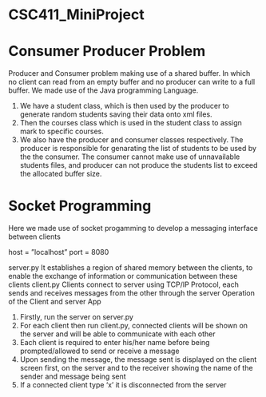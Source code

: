 # CSC411_MiniProject
# Consumer Producer Problem
Producer and Consumer problem making use of a shared buffer. In which no client can read from an empty buffer and no producer can write to a full buffer. We made use of the Java programming Language.
1. We have a student class, which is then used by the producer to generate random students saving their data onto xml files. 
2. Then the courses class which is used in the student class to assign mark to specific courses.
3. We also have the producer and consumer classes respectively. The producer is responsible for genarating the list of students to be used by the the consumer. The consumer cannot make use of unnavailable students files, and producer can not produce the students list to exceed the allocated buffer size. 

# Socket Programming
Here we made use of socket progamming to develop a messaging interface between clients 

host = ”localhost” 
port = 8080

server.py
It establishes a region of shared memory between the clients, to enable the exchange of information or communication between these clients 
client.py
Clients connect to server using TCP/IP Protocol, each sends and receives messages from the other through the server
Operation of the Client and server App
1.	Firstly, run the server on server.py 
2.	For each client then run client.py, connected clients will be shown on the server and will be able to communicate with each other
3.	Each client is required to enter his/her name before being prompted/allowed to send or receive a message
4.	Upon sending the message, the message sent is displayed on the client screen first, on the server and to the receiver showing the name of the sender and message being sent
5.	If a connected client type ‘x’ it is disconnected from the server 

